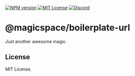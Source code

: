 [![NPM version](https://img.shields.io/npm/v/@magicspace/boilerplate-url?color=%23cb3837&style=flat-square)](https://www.npmjs.com/package/@magicspace/boilerplate-url)
[![MIT License](https://img.shields.io/badge/license-MIT-999999?style=flat-square)](./LICENSE)
[![Discord](https://img.shields.io/badge/chat-discord-5662f6?style=flat-square)](https://discord.gg/vanVrDwSkS)

# @magicspace/boilerplate-url

Just another awesome magic.

## License

MIT License.
